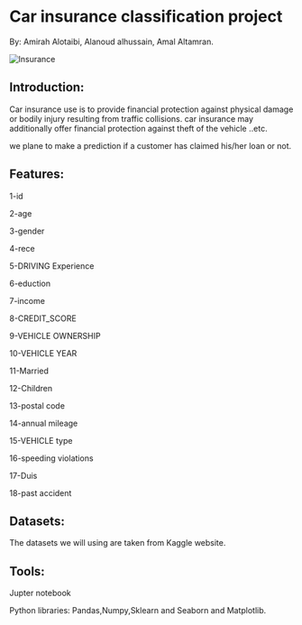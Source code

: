 # Car insurance classification project

By: Amirah Alotaibi, Alanoud alhussain, Amal Altamran.


![Insurance](https://user-images.githubusercontent.com/90131899/139542064-7f899a61-83e1-4621-b3ec-02aac08101a6.jpg)






## Introduction:

Car insurance use is to provide financial protection against physical damage or bodily injury resulting from traffic collisions. car insurance may additionally offer financial protection against theft of the vehicle ..etc. 

we plane to make a prediction if a customer has claimed his/her loan or not.


## Features:

1-id

2-age

3-gender

4-rece

5-DRIVING Experience

6-eduction

7-income

8-CREDIT_SCORE

9-VEHICLE OWNERSHIP

10-VEHICLE YEAR

11-Married

12-Children

13-postal code

14-annual mileage 

15-VEHICLE type

16-speeding violations

17-Duis

18-past accident


## Datasets:

The datasets we will using are taken from Kaggle website.


## Tools:

Jupter notebook

Python libraries: Pandas,Numpy,Sklearn and Seaborn and Matplotlib.






